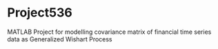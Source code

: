 Project536
==========

MATLAB Project for modelling covariance matrix of financial time series data as Generalized Wishart Process